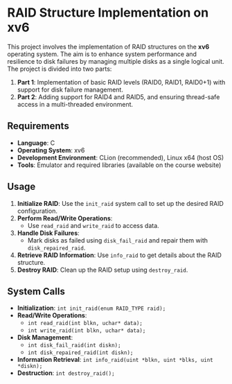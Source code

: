 # RAID Structure Implementation on xv6

This project involves the implementation of RAID structures on the **xv6** operating system. The aim is to enhance system performance and resilience to disk failures by managing multiple disks as a single logical unit. The project is divided into two parts:

1. **Part 1**: Implementation of basic RAID levels (RAID0, RAID1, RAID0+1) with support for disk failure management.
2. **Part 2**: Adding support for RAID4 and RAID5, and ensuring thread-safe access in a multi-threaded environment.

## Requirements

- **Language**: C
- **Operating System**: xv6
- **Development Environment**: CLion (recommended), Linux x64 (host OS)
- **Tools**: Emulator and required libraries (available on the course website)


## Usage

1. **Initialize RAID**: Use the `init_raid` system call to set up the desired RAID configuration.
2. **Perform Read/Write Operations**:
   - Use `read_raid` and `write_raid` to access data.
3. **Handle Disk Failures**:
   - Mark disks as failed using `disk_fail_raid` and repair them with `disk_repaired_raid`.
4. **Retrieve RAID Information**: Use `info_raid` to get details about the RAID structure.
5. **Destroy RAID**: Clean up the RAID setup using `destroy_raid`.

## System Calls

- **Initialization**: `int init_raid(enum RAID_TYPE raid);`
- **Read/Write Operations**:
  - `int read_raid(int blkn, uchar* data);`
  - `int write_raid(int blkn, uchar* data);`
- **Disk Management**:
  - `int disk_fail_raid(int diskn);`
  - `int disk_repaired_raid(int diskn);`
- **Information Retrieval**: `int info_raid(uint *blkn, uint *blks, uint *diskn);`
- **Destruction**: `int destroy_raid();`



